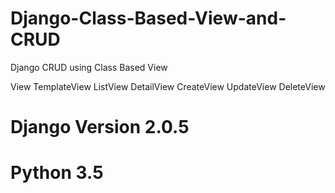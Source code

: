 # Django-Class-Based-View-and-CRUD
Django CRUD using Class Based View 


 View
 TemplateView
 ListView
 DetailView
 CreateView
 UpdateView
 DeleteView

# Django Version 2.0.5
# Python 3.5
